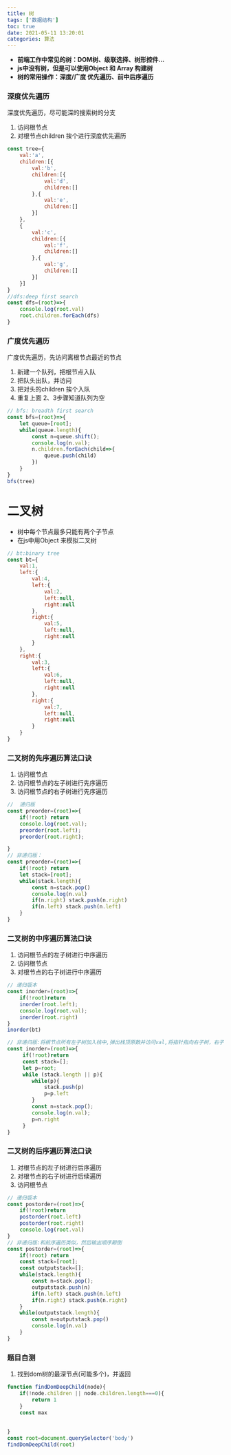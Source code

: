 ```yaml
---
title: 树
tags: ['数据结构']
toc: true
date: 2021-05-11 13:20:01
categories: 算法
---
```

- **前端工作中常见的树：DOM树、级联选择、树形控件...**
- **js中没有树，但是可以使用Object 和 Array 构建树**
- **树的常用操作：深度/广度 优先遍历、前中后序遍历**

### 深度优先遍历
深度优先遍历，尽可能深的搜索树的分支
1. 访问根节点
2. 对根节点children 挨个进行深度优先遍历
```js
const tree={
    val:'a',
    children:[{
        val:'b',
        children:[{
            val:'d',
            children:[]
        },{
            val:'e',
            children:[]
        }]
    },
    {
        val:'c',
        children:[{
            val:'f',
            children:[]
        },{
            val:'g',
            children:[]
        }]
    }]
}
//dfs:deep first search
const dfs=(root)=>{
    console.log(root.val)
    root.children.forEach(dfs)
}
```

### 广度优先遍历
广度优先遍历，先访问离根节点最近的节点
1. 新建一个队列，把根节点入队
2. 把队头出队，并访问
3. 把对头的children 挨个入队
4. 重复上面 2、3步骤知道队列为空

```js
// bfs: breadth first search
const bfs=(root)=>{
    let queue=[root];
    while(queue.length){
        const n=queue.shift();
        console.log(n.val);
        n.children.forEach(child=>{
            queue.push(child)
        })
    }
}
bfs(tree)
```

# 二叉树
- 树中每个节点最多只能有两个子节点
- 在js中用Object 来模拟二叉树

```js
// bt:binary tree
const bt={
    val:1,
    left:{
        val:4,
        left:{
            val:2,
            left:null,
            right:null
        },
        right:{
            val:5,
            left:null,
            right:null
        }
    },
    right:{
        val:3,
        left:{
            val:6,
            left:null,
            right:null
        },
        right:{
            val:7,
            left:null,
            right:null
        }
    }
}
```
### 二叉树的先序遍历算法口诀
1. 访问根节点
2. 访问根节点的左子树进行先序遍历  
3. 访问根节点的右子树进行先序遍历  

```js
//  递归版
const preorder=(root)=>{
    if(!root) return
    console.log(root.val);
    preorder(root.left);
    preorder(root.right);

}
// 非递归版：
const preorder=(root)=>{
    if(!root) return
    let stack=[root];
    while(stack.length){
        const n=stack.pop()
        console.log(n.val)
        if(n.right) stack.push(n.right)
        if(n.left) stack.push(n.left)
    }
}
```

### 二叉树的中序遍历算法口诀
1. 访问根节点的左子树进行中序遍历
2. 访问根节点
3. 对根节点的右子树进行中序遍历

```js
// 递归版本
const inorder=(root)=>{
    if(!root)return 
    inorder(root.left);
    console.log(root.val);
    inorder(root.right)
}
inorder(bt)

// 非递归版:将根节点所有左子树加入栈中,弹出栈顶原数并访问val,将指针指向右子树，右子树作为下一次循环的根节点
const inorder=(root)=>{
     if(!root)return 
     const stack=[];
     let p=root;
     while (stack.length || p){
        while(p){
            stack.push(p)
            p=p.left
        }
        const n=stack.pop();
        console.log(n.val);
        p=n.right
     }
}
```
### 二叉树的后序遍历算法口诀
1. 对根节点的左子树进行后序遍历  
2. 对根节点的右子树进行后续遍历  
3. 访问根节点

```js
// 递归版本
const postorder=(root)=>{
    if(!root)return
    postorder(root.left)
    postorder(root.right)
    console.log(root.val)
}
// 非递归版:和前序遍历类似，然后输出顺序颠倒
const postorder=(root)=>{
    if(!root) return
    const stack=[root];
    const outputstack=[];
    while(stack.length){
        const n=stack.pop();
        outputstack.push(n)
        if(n.left) stack.push(n.left)
        if(n.right) stack.push(n.right)
    }
    while(outputstack.length){
        const n=outputstack.pop()
        console.log(n.val)
    }
}
```


### 题目自测

1. 找到dom树的最深节点(可能多个)，并返回

```js
function findDomDeepChild(node){
    if(!node.children || node.children.length===0){
        return 1
    }
    const max
   
    
}
const root=document.querySelector('body')
findDomDeepChild(root)
```